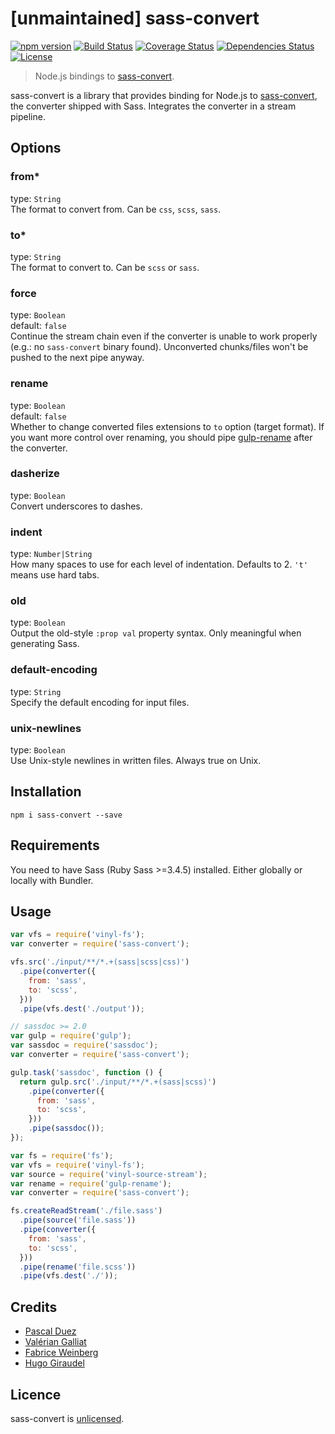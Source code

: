 # [unmaintained] sass-convert

[![npm version][npm-image]][npm-url]
[![Build Status][travis-image]][travis-url]
[![Coverage Status][coveralls-image]][coveralls-url]
[![Dependencies Status][depstat-image]][depstat-url]
[![License][license-image]][license-url]

> Node.js bindings to [sass-convert].

sass-convert is a library that provides binding for Node.js to [sass-convert],
the converter shipped with Sass. Integrates the converter in a stream pipeline.


## Options

### from*
type: `String`  
The format to convert from. Can be `css`, `scss`, `sass`.

### to*
type: `String`  
The format to convert to. Can be `scss` or `sass`.

### force
type: `Boolean`  
default: `false`  
Continue the stream chain even if the converter is unable to work properly
(e.g.: no `sass-convert` binary found). Unconverted chunks/files won't be pushed
to the next pipe anyway.

### rename
type: `Boolean`  
default: `false`  
Whether to change converted files extensions to `to` option (target format).
If you want more control over renaming, you should pipe [gulp-rename]
after the converter.


### dasherize
type: `Boolean`  
Convert underscores to dashes.

### indent
type: `Number|String`  
How many spaces to use for each level of indentation. Defaults to 2.
`'t'` means use hard tabs.

### old
type: `Boolean`  
Output the old-style `:prop val` property syntax.
Only meaningful when generating Sass.

### default-encoding
type: `String`  
Specify the default encoding for input files.

### unix-newlines
type: `Boolean`  
Use Unix-style newlines in written files.
Always true on Unix.


## Installation

```
npm i sass-convert --save
```

## Requirements

You need to have Sass (Ruby Sass >=3.4.5) installed.
Either globally or locally with Bundler.


## Usage

```js
var vfs = require('vinyl-fs');
var converter = require('sass-convert');

vfs.src('./input/**/*.+(sass|scss|css)')
  .pipe(converter({
    from: 'sass',
    to: 'scss',
  }))
  .pipe(vfs.dest('./output'));

```

```js
// sassdoc >= 2.0
var gulp = require('gulp');
var sassdoc = require('sassdoc');
var converter = require('sass-convert');

gulp.task('sassdoc', function () {
  return gulp.src('./input/**/*.+(sass|scss)')
    .pipe(converter({
      from: 'sass',
      to: 'scss',
    }))
    .pipe(sassdoc());
});
```

```js
var fs = require('fs');
var vfs = require('vinyl-fs');
var source = require('vinyl-source-stream');
var rename = require('gulp-rename');
var converter = require('sass-convert');

fs.createReadStream('./file.sass')
  .pipe(source('file.sass'))
  .pipe(converter({
    from: 'sass',
    to: 'scss',
  }))
  .pipe(rename('file.scss'))
  .pipe(vfs.dest('./'));
```

## Credits

* [Pascal Duez](https://twitter.com/pascalduez)
* [Valérian Galliat](https://twitter.com/valeriangalliat)
* [Fabrice Weinberg](https://twitter.com/fweinb)
* [Hugo Giraudel](http://twitter.com/HugoGiraudel)


## Licence

sass-convert is [unlicensed](http://unlicense.org/).


[sass-convert]: http://sass-lang.com/documentation/#executables
[gulp-rename]: https://github.com/hparra/gulp-rename

[npm-url]: https://www.npmjs.org/package/sass-convert
[npm-image]: http://img.shields.io/npm/v/sass-convert.svg?style=flat-square
[travis-url]: https://travis-ci.org/SassDoc/sass-convert?branch=master
[travis-image]: http://img.shields.io/travis/SassDoc/sass-convert.svg?style=flat-square
[coveralls-url]: https://coveralls.io/r/SassDoc/sass-convert
[coveralls-image]: https://img.shields.io/coveralls/SassDoc/sass-convert.svg?style=flat-square
[depstat-url]: https://david-dm.org/SassDoc/sass-convert
[depstat-image]: https://david-dm.org/SassDoc/sass-convert.svg?style=flat-square
[license-image]: http://img.shields.io/npm/l/sass-convert.svg?style=flat-square
[license-url]: LICENSE.md
